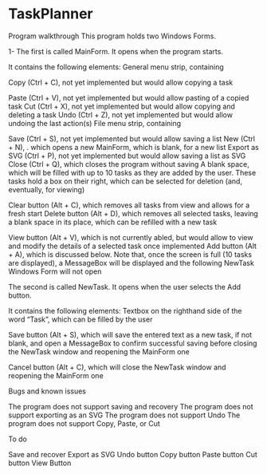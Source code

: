 # TaskPlanner
Program walkthrough
This program holds two Windows Forms.

1- The first is called MainForm. It opens when the program starts. 

It contains the following elements:
General menu strip, containing

Copy (Ctrl + C), not yet implemented but would allow copying a task

Paste (Ctrl + V), not yet implemented but would allow pasting of a copied task
Cut (Ctrl + X), not yet implemented but would allow copying and deleting a task
Undo (Ctrl + Z), not yet implemented but would allow undoing the last action(s)
File menu strip, containing

Save (Ctrl + S), not yet implemented but would allow saving a list
New (Ctrl + N), . which opens a new MainForm, which is blank, for a new list
Export as SVG (Ctrl + P), not yet implemented but would allow saving a list as SVG
Close (Ctrl + Q), which closes the program without saving
A blank space, which will be filled with up to 10 tasks as they are added by the user. These tasks hold a box on their right, which can be selected for deletion (and, eventually, for viewing)


Clear button (Alt + C), which removes all tasks from view and allows for a fresh start
Delete button (Alt + D), which removes all selected tasks, leaving a blank space in its place, which can be refilled with a new task

View button (Alt + V), which is not currently abled, but would allow to view and modify the details of a selected task once implemented
Add button (Alt + A), which is discussed below. Note that, once the screen is full (10 tasks are displayed), a MessageBox will be displayed and the following NewTask Windows Form will not open

The second is called NewTask. It opens when the user selects the Add button. 

It contains the following elements:
Textbox on the righthand side of the word “Task”, which can be filled by the user
	
Save button (Alt + S), which will save the entered text as a new task, if not blank, and open a MessageBox to confirm successful saving before closing the NewTask window and reopening the MainForm one

Cancel button (Alt + C), which will close the NewTask window and reopening the MainForm one

Bugs and known issues

The program does not support saving and recovery
The program does not support exporting as an SVG
The program does not support Undo
The program does not support Copy, Paste, or Cut

To do

Save and recover
Export as SVG
Undo button
Copy button
Paste button
Cut button
View Button

